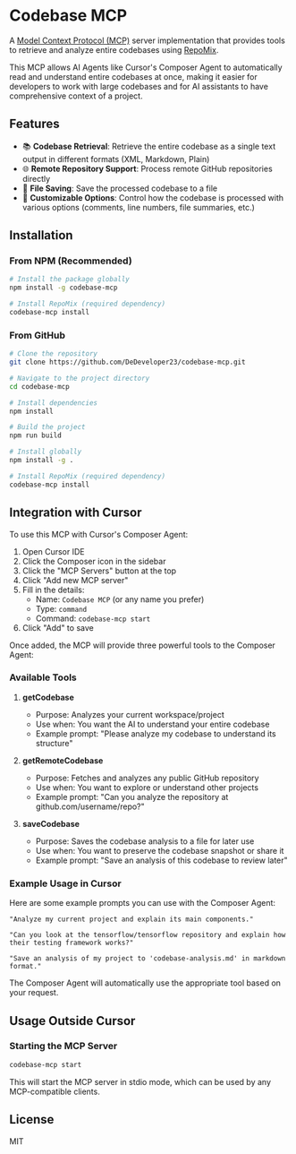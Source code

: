 # Codebase MCP

A [Model Context Protocol (MCP)](https://modelcontextprotocol.io/) server implementation that provides tools to retrieve and analyze entire codebases using [RepoMix](https://repomix.com/).

This MCP allows AI Agents like Cursor's Composer Agent to automatically read and understand entire codebases at once, making it easier for developers to work with large codebases and for AI assistants to have comprehensive context of a project.

## Features

- 📚 **Codebase Retrieval**: Retrieve the entire codebase as a single text output in different formats (XML, Markdown, Plain)
- 🌐 **Remote Repository Support**: Process remote GitHub repositories directly
- 💾 **File Saving**: Save the processed codebase to a file
- 🔧 **Customizable Options**: Control how the codebase is processed with various options (comments, line numbers, file summaries, etc.)

## Installation

### From NPM (Recommended)

```bash
# Install the package globally
npm install -g codebase-mcp

# Install RepoMix (required dependency)
codebase-mcp install
```

### From GitHub

```bash
# Clone the repository
git clone https://github.com/DeDeveloper23/codebase-mcp.git

# Navigate to the project directory
cd codebase-mcp

# Install dependencies
npm install

# Build the project
npm run build

# Install globally
npm install -g .

# Install RepoMix (required dependency)
codebase-mcp install
```

## Integration with Cursor

To use this MCP with Cursor's Composer Agent:

1. Open Cursor IDE
2. Click the Composer icon in the sidebar
3. Click the "MCP Servers" button at the top
4. Click "Add new MCP server"
5. Fill in the details:
   - Name: `Codebase MCP` (or any name you prefer)
   - Type: `command`
   - Command: `codebase-mcp start`
6. Click "Add" to save

Once added, the MCP will provide three powerful tools to the Composer Agent:

### Available Tools

1. **getCodebase**
   - Purpose: Analyzes your current workspace/project
   - Use when: You want the AI to understand your entire codebase
   - Example prompt: "Please analyze my codebase to understand its structure"

2. **getRemoteCodebase**
   - Purpose: Fetches and analyzes any public GitHub repository
   - Use when: You want to explore or understand other projects
   - Example prompt: "Can you analyze the repository at github.com/username/repo?"

3. **saveCodebase**
   - Purpose: Saves the codebase analysis to a file for later use
   - Use when: You want to preserve the codebase snapshot or share it
   - Example prompt: "Save an analysis of this codebase to review later"

### Example Usage in Cursor

Here are some example prompts you can use with the Composer Agent:

```
"Analyze my current project and explain its main components."

"Can you look at the tensorflow/tensorflow repository and explain how their testing framework works?"

"Save an analysis of my project to 'codebase-analysis.md' in markdown format."
```

The Composer Agent will automatically use the appropriate tool based on your request.

## Usage Outside Cursor

### Starting the MCP Server

```bash
codebase-mcp start
```

This will start the MCP server in stdio mode, which can be used by any MCP-compatible clients.

## License

MIT
